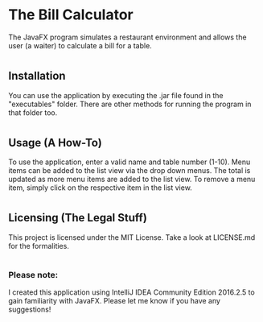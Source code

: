 # The Bill Calculator
The JavaFX program simulates a restaurant environment and allows the user (a waiter)
to calculate a bill for a table. 

# <h2> Installation 
You can use the application by executing the .jar file found in the "executables" folder. There are other methods for running the program in that folder too. 

# <h2> Usage (A How-To)
To use the application, enter a valid name and table number (1-10).
Menu items can be added to the list view via the drop down menus. The total is updated as more menu items are added to the list view. 
To remove a menu item, simply click on the respective item in the list view. 

# <h2> Licensing (The Legal Stuff)
This project is licensed under the MIT License. Take a look at LICENSE.md for the formalities. 

# <h3> Please note:
 I created this application using IntelliJ IDEA Community Edition 2016.2.5 to gain familiarity with JavaFX. Please let me know if you have any suggestions!
